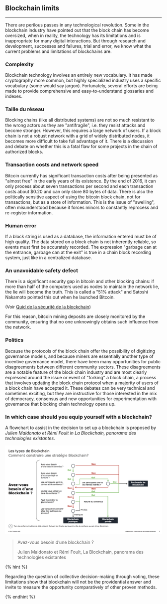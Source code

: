 ## Blockchain limits
---

There are perilous passes in any technological revolution.
Some in the blockchain industry have pointed out that the block chain has become oversized, when in reality, the technology has its limitations and is inappropriate for many digital interactions.
But through research and development, successes and failures, trial and error, we know what the current problems and limitations of blockchains are. 

### Complexity
Blockchain technology involves an entirely new vocabulary.
It has made cryptography more common, but highly specialized industry uses a specific vocabulary (some would say jargon). Fortunately, several efforts are being made to provide comprehensive and easy-to-understand glossaries and indexes.

### Taille du réseau
Blocking chains (like all distributed systems) are not so much resistant to the wrong actors as they are "antifragile", i.e. they resist attacks and become stronger.
However, this requires a large network of users. If a block chain is not a robust network with a grid of widely distributed nodes, it becomes more difficult to take full advantage of it.
There is a discussion and debate on whether this is a fatal flaw for some projects in the chain of authorized blocks.

### Transaction costs and network speed

Bitcoin currently has significant transaction costs after being presented as "almost free" in the early years of its existence.
By the end of 2016, it can only process about seven transactions per second and each transaction costs about $0.20 and can only store 80 bytes of data.
There is also the politically sensitive aspect of using the bitcoin block chain, not for transactions, but as a store of information. This is the issue of "swelling", often misunderstood because it forces minors to constantly reprocess and re-register information.

### Human error
If a block string is used as a database, the information entered must be of high quality. The data stored on a block chain is not inherently reliable, so events must first be accurately recorded.
The expression "garbage can at the entrance, garbage can at the exit" is true in a chain block recording system, just like in a centralized database.

### An unavoidable safety defect

There is a significant security gap in bitcoin and other blocking chains: if more than half of the computers used as nodes to maintain the network lie, the lie will become the truth. This is called a "51% attack" and Satoshi Nakamoto pointed this out when he launched Bitcoin. 

(Voir [Quid de la sécurité de la blockchain](./blockchain_securite.md))

For this reason, bitcoin mining deposits are closely monitored by the community, ensuring that no one unknowingly obtains such influence from the network.

### Politics

Because the protocols of the block chain offer the possibility of digitizing governance models, and because miners are essentially another type of incentive governance model, there have been many opportunities for public disagreements between different community sectors.
These disagreements are a notable feature of the block chain industry and are most clearly expressed around the issue or event of "forking" a block chain, a process that involves updating the block chain protocol when a majority of users of a block chain have accepted it.
These debates can be very technical and sometimes exciting, but they are instructive for those interested in the mix of democracy, consensus and new opportunities for experimentation with governance that blocking chain technology opens up.

### In which case should you equip yourself with a blockchain?

A flowchart to assist in the decision to set up a blockchain is proposed by _*Julien Maldonato et Rémi Foult in La Blockchain, panorama des technologies existantes*_. 

![Avez-vous besoin d’une Blockchain ? ](../../images/flowchart_oad_blockchain.png)
 
> Avez-vous besoin d’une blockchain ?
>
> Julien Maldonato et Rémi Foult, La Blockchain, panorama des technologies existantes

{% hint %}

Regarding the question of collective decision-making through voting, these limitations show that blockchain will not be the providential answer and invite to measure the opportunity comparatively of other proven methods.

{% endhint %}
